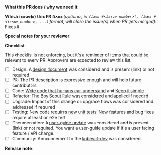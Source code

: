 <!--  Thanks for sending a pull request!  Here are some tips for you:
1. Consider creating this PR as draft: https://github.com/kubevirt/kubevirt/blob/main/CONTRIBUTING.md#consider-opening-your-pull-request-as-draft
2. Follow the instructions for writing a release note from k8s: https://git.k8s.io/community/contributors/guide/release-notes.md
-->

**What this PR does / why we need it**:

**Which issue(s) this PR fixes** *(optional, in `fixes #<issue number>(, fixes #<issue_number>, ...)` format, will close the issue(s) when PR gets merged)*:
Fixes #

**Special notes for your reviewer**:

**Checklist**

This checklist is not enforcing, but it's a reminder of items that could be relevant to every PR.
Approvers are expected to review this list.

- [ ] Design: A [design document](https://github.com/kubevirt/community/tree/main/design-proposals) was considered and is present (link) or not required
- [ ] PR: The PR description is expressive enough and will help future contributors
- [ ] Code: [Write code that humans can understand](https://en.wikiquote.org/wiki/Martin_Fowler#code-for-humans) and [Keep it simple](https://en.wikipedia.org/wiki/KISS_principle)
- [ ] Refactor: The [Boy Scout Rule](https://learning.oreilly.com/library/view/97-things-every/9780596809515/ch08.html) was considered and applied if needed
- [ ] Upgrade: Impact of this change on upgrade flows was considered and addressed if required
- [ ] Testing: New code requires [new unit tests](https://github.com/kubevirt/kubevirt/blob/main/docs/reviewer-guide.md#when-is-a-pr-good-enough). New features and bug fixes require at least on e2e test
- [ ] Documentation: A [user-guide update](https://github.com/kubevirt/user-guide/) was considered and is present (link) or not required. You want a user-guide update if it's a user facing feature / API change.
- [ ] Community: Announcement to the [kubevirt-dev](https://groups.google.com/g/kubevirt-dev/) was considered

**Release note**:
<!--  Write your release note:
1. Enter your extended release note in the below block. If the PR requires additional action from users switching to the new release, include the string "action required".
2. If no release note is required, just write "NONE".
-->
```release-note

```
